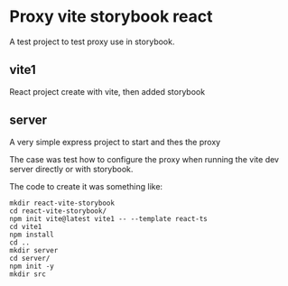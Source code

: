 # Proxy vite storybook react

A test project to test proxy use in storybook.

## vite1

React project create with vite, then added storybook

## server

A very simple express project to start and thes the proxy


The case was test how to configure the proxy when running the vite dev server 
directly or with storybook.

The code to create it was something like:

```
mkdir react-vite-storybook
cd react-vite-storybook/
npm init vite@latest vite1 -- --template react-ts
cd vite1
npm install
cd ..
mkdir server
cd server/
npm init -y
mkdir src
```


